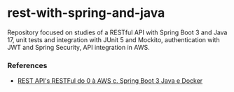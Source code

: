 # rest-with-spring-and-java
Repository focused on studies of a RESTful API with Spring Boot 3 and Java 17, unit tests and integration with JUnit 5 and Mockito, authentication with JWT and Spring Security, API integration in AWS.

### References
- [REST API's RESTFul do 0 à AWS c. Spring Boot 3 Java e Docker](https://www.udemy.com/course/restful-apis-do-0-a-nuvem-com-springboot-e-docker/)
